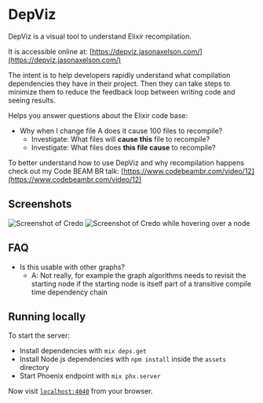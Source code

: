 # DepViz

DepViz is a visual tool to understand Elixir recompilation.

It is accessible online at: [https://depviz.jasonaxelson.com/](https://depviz.jasonaxelson.com/)

The intent is to help developers rapidly understand what compilation dependencies they have in their project. Then they can take steps to minimize them to reduce the feedback loop between writing code and seeing results.

Helps you answer questions about the Elixir code base:
* Why when I change file A does it cause 100 files to recompile?
  * Investigate: What files will **cause this** file to recompile?
  * Investigate: What files does **this file cause** to recompile?

To better understand how to use DepViz and why recompilation happens check out my Code BEAM BR talk: [https://www.codebeambr.com/video/12](https://www.codebeambr.com/video/12)

## Screenshots

![Screenshot of Credo](contrib/screenshot_credo.png)
![Screenshot of Credo while hovering over a node](contrib/screenshot_highlight_credo.png)

## FAQ

* Is this usable with other graphs?
  - A: Not really, for example the graph algorithms needs to revisit the starting node if the starting node is itself part of a transitive compile time dependency chain

## Running locally

To start the server:

  * Install dependencies with `mix deps.get`
  * Install Node.js dependencies with `npm install` inside the `assets` directory
  * Start Phoenix endpoint with `mix phx.server`

Now visit [`localhost:4040`](http://localhost:4040) from your browser.
